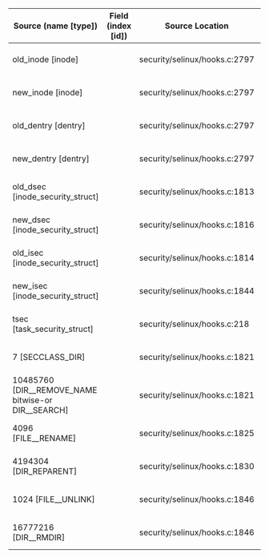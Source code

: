 | Source (name [type]) | Field (index [id]) | Source Location | Label at Source |
| -------------------- | ------------------ | --------------- | --------------- |
| old_inode [inode] |  | security/selinux/hooks.c:2797 | object, dynamic, input |
| new_inode [inode] |  | security/selinux/hooks.c:2797 | object, dynamic, input |
| old_dentry [dentry] |  | security/selinux/hooks.c:2797 | object, dynamic, input |
| new_dentry [dentry] |  | security/selinux/hooks.c:2797 | object, dynamic, input |
| old_dsec [inode_security_struct] |  | security/selinux/hooks.c:1813| object, dynamic, input |
| new_dsec [inode_security_struct] |  | security/selinux/hooks.c:1816 | object, dynamic, input |
| old_isec [inode_security_struct] |  | security/selinux/hooks.c:1814 | object, dynamic, input |
| new_isec [inode_security_struct] |  | security/selinux/hooks.c:1844 | object, dynamic, input |
| tsec [task_security_struct] |  | security/selinux/hooks.c:218 | subject, dynamic, input |
| 7 [SECCLASS_DIR] |  | security/selinux/hooks.c:1821 | operation, static, mediator |
| 10485760 [DIR__REMOVE_NAME bitwise-or DIR__SEARCH] |  | security/selinux/hooks.c:1821 | operation, static, mediator |
| 4096 [FILE__RENAME] |  | security/selinux/hooks.c:1825 | operation, static, mediator |
| 4194304 [DIR_REPARENT] |  | security/selinux/hooks.c:1830 | operation, static, mediator |
| 1024 [FILE__UNLINK] |  | security/selinux/hooks.c:1846 | operation, static, mediator |
| 16777216 [DIR__RMDIR] |  | security/selinux/hooks.c:1846 | operation, static, mediator |